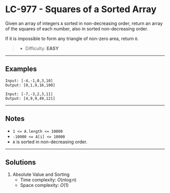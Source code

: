 # LC-977 - Squares of a Sorted Array

Given an array of integers `A` sorted in non-decreasing order, return an array of the squares of each number, also in sorted non-decreasing order.

If it is impossible to form any triangle of non-zero area, return `0`.

> * Difficulty: **EASY**

---
## Examples

```
Input: [-4,-1,0,3,10]
Output: [0,1,9,16,100]
```

```
Input: [-7,-3,2,3,11]
Output: [4,9,9,49,121]
```

---
## Notes

* `1 <= A.length <= 10000`
* `-10000 <= A[i] <= 10000`
* `A` is sorted in non-decreasing order.

---
## Solutions

1. Absolute Value and Sorting
    * Time complexity: $O(n\log{n})$
    * Space complexity: $O(1)$
